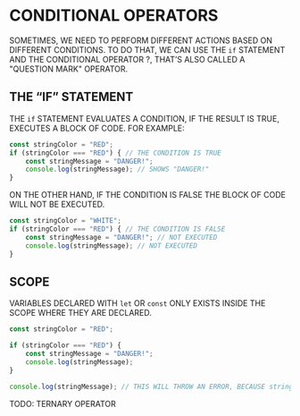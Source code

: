 # CONDITIONAL OPERATORS

SOMETIMES, WE NEED TO PERFORM DIFFERENT ACTIONS BASED ON DIFFERENT CONDITIONS. TO DO THAT, WE CAN USE THE `if` STATEMENT AND THE CONDITIONAL OPERATOR ?, THAT’S ALSO CALLED A "QUESTION MARK" OPERATOR.

## THE “IF” STATEMENT

THE `if` STATEMENT EVALUATES A CONDITION, IF THE RESULT IS TRUE, EXECUTES A BLOCK OF CODE. FOR EXAMPLE:

```javascript
const stringColor = "RED";
if (stringColor === "RED") { // THE CONDITION IS TRUE
    const stringMessage = "DANGER!";
    console.log(stringMessage); // SHOWS "DANGER!"
}
```

ON THE OTHER HAND, IF THE CONDITION IS FALSE THE BLOCK OF CODE WILL NOT BE EXECUTED.

```javascript
const stringColor = "WHITE";
if (stringColor === "RED") { // THE CONDITION IS FALSE
    const stringMessage = "DANGER!"; // NOT EXECUTED
    console.log(stringMessage); // NOT EXECUTED
}
```

## SCOPE

VARIABLES DECLARED WITH `let` OR `const` ONLY EXISTS INSIDE THE SCOPE WHERE THEY ARE DECLARED.

```javascript
const stringColor = "RED";

if (stringColor === "RED") {
    const stringMessage = "DANGER!";
    console.log(stringMessage);
}

console.log(stringMessage); // THIS WILL THROW AN ERROR, BECAUSE stringMessage ONLY EXISTS INSIDE THE if BLOCK.
```

TODO: TERNARY OPERATOR
